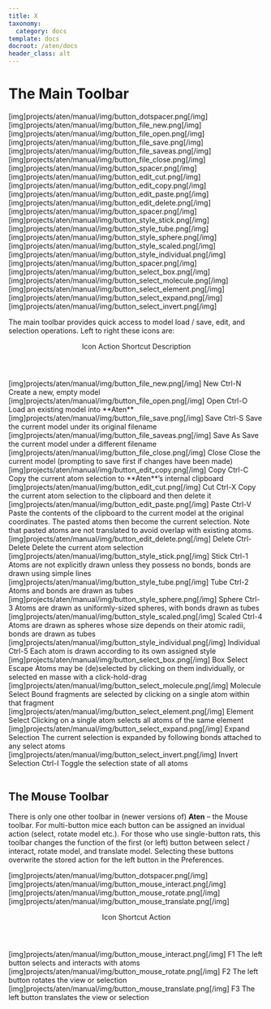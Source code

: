 ```yaml
---
title: X
taxonomy:
  category: docs
template: docs
docroot: /aten/docs
header_class: alt
---
```



# The Main Toolbar


  [img]projects/aten/manual/img/button_dotspacer.png[/img]
  [img]projects/aten/manual/img/button_file_new.png[/img]
  [img]projects/aten/manual/img/button_file_open.png[/img]
  [img]projects/aten/manual/img/button_file_save.png[/img]
  [img]projects/aten/manual/img/button_file_saveas.png[/img]
  [img]projects/aten/manual/img/button_file_close.png[/img]
  [img]projects/aten/manual/img/button_spacer.png[/img]
  [img]projects/aten/manual/img/button_edit_cut.png[/img]
  [img]projects/aten/manual/img/button_edit_copy.png[/img]
  [img]projects/aten/manual/img/button_edit_paste.png[/img]
  [img]projects/aten/manual/img/button_edit_delete.png[/img]
  [img]projects/aten/manual/img/button_spacer.png[/img]
  [img]projects/aten/manual/img/button_style_stick.png[/img]
  [img]projects/aten/manual/img/button_style_tube.png[/img]
  [img]projects/aten/manual/img/button_style_sphere.png[/img]
  [img]projects/aten/manual/img/button_style_scaled.png[/img]
  [img]projects/aten/manual/img/button_style_individual.png[/img]
  [img]projects/aten/manual/img/button_spacer.png[/img]
  [img]projects/aten/manual/img/button_select_box.png[/img]
  [img]projects/aten/manual/img/button_select_molecule.png[/img]
  [img]projects/aten/manual/img/button_select_element.png[/img]
  [img]projects/aten/manual/img/button_select_expand.png[/img]
  [img]projects/aten/manual/img/button_select_invert.png[/img]


The main toolbar provides quick access to model load / save, edit, and selection operations. Left to right these icons are:

<table>
 <header>
  <column>Icon</column>
  <column>Action</column>
  <column>Shortcut</column>
  <column>Description</column>
 </header>
 <row>
  <column>[img]projects/aten/manual/img/button_file_new.png[/img]</column>
  <column>New</column>
  <column>Ctrl-N</column>
  <column>Create a new, empty model</column>
 </row>
 <row>
  <column>[img]projects/aten/manual/img/button_file_open.png[/img]</column>
  <column>Open</column>
  <column>Ctrl-O</column>
  <column>Load an existing model into **Aten**</column>
 </row>
 <row>
  <column>[img]projects/aten/manual/img/button_file_save.png[/img]</column>
  <column>Save</column>
  <column>Ctrl-S</column>
  <column>Save the current model under its original filename</column>
 </row>
 <row>
  <column>[img]projects/aten/manual/img/button_file_saveas.png[/img]</column>
  <column>Save As</column>
  <column></column>
  <column>Save the current model under a different filename</column>
 </row>
 <row>
  <column>[img]projects/aten/manual/img/button_file_close.png[/img]</column>
  <column>Close</column>
  <column></column>
  <column>Close the current model (prompting to save first if changes have been made)</column>
 </row>
 <row>
  <column></column>
  <column></column>
  <column></column>
  <column></column>
 </row>
 <row>
  <column>[img]projects/aten/manual/img/button_edit_copy.png[/img]</column>
  <column>Copy</column>
  <column>Ctrl-C</column>
  <column>Copy the current atom selection to **Aten**’s internal clipboard</column>
 </row>
 <row>
  <column>[img]projects/aten/manual/img/button_edit_cut.png[/img]</column>
  <column>Cut</column>
  <column>Ctrl-X</column>
  <column>Copy the current atom selection to the clipboard and then delete it</column>
 </row>
 <row>
  <column>[img]projects/aten/manual/img/button_edit_paste.png[/img]</column>
  <column>Paste</column>
  <column>Ctrl-V</column>
  <column>Paste the contents of the clipboard to the current model at the original coordinates. The pasted atoms then become the current selection. Note that pasted atoms are not translated to avoid overlap with existing atoms.</column>
 </row>
 <row>
  <column>[img]projects/aten/manual/img/button_edit_delete.png[/img]</column>
  <column>Delete</column>
  <column>Ctrl-Delete</column>
  <column>Delete the current atom selection</column>
 </row>
 <row>
  <column></column>
  <column></column>
  <column></column>
  <column></column>
 </row>
 <row>
  <column>[img]projects/aten/manual/img/button_style_stick.png[/img]</column>
  <column>Stick</column>
  <column>Ctrl-1</column>
  <column>Atoms are not explicitly drawn unless they possess no bonds, bonds are drawn using simple lines</column>
 </row>
 <row>
  <column>[img]projects/aten/manual/img/button_style_tube.png[/img]</column>
  <column>Tube</column>
  <column>Ctrl-2</column>
  <column>Atoms and bonds are drawn as tubes</column>
 </row>
 <row>
  <column>[img]projects/aten/manual/img/button_style_sphere.png[/img]</column>
  <column>Sphere</column>
  <column>Ctrl-3</column>
  <column>Atoms are drawn as uniformly-sized spheres, with bonds drawn as tubes</column>
 </row>
 <row>
  <column>[img]projects/aten/manual/img/button_style_scaled.png[/img]</column>
  <column>Scaled</column>
  <column>Ctrl-4</column>
  <column>Atoms are drawn as spheres whose size depends on their atomic radii, bonds are drawn as tubes</column>
 </row>
 <row>
  <column>[img]projects/aten/manual/img/button_style_individual.png[/img]</column>
  <column>Individual</column>
  <column>Ctrl-5</column>
  <column>Each atom is drawn according to its own assigned style</column>
 </row>
 <row>
  <column></column>
  <column></column>
  <column></column>
  <column></column>
 </row>
 <row>
  <column>[img]projects/aten/manual/img/button_select_box.png[/img]</column>
  <column>Box Select</column>
  <column>Escape</column>
  <column>Atoms may be (de)selected by clicking on them individually, or selected en masse with a click-hold-drag</column>
 </row>
 <row>
  <column>[img]projects/aten/manual/img/button_select_molecule.png[/img]</column>
  <column>Molecule Select</column>
  <column></column>
  <column>Bound fragments are selected by clicking on a single atom within that fragment</column>
 </row>
 <row>
  <column>[img]projects/aten/manual/img/button_select_element.png[/img]</column>
  <column>Element Select</column>
  <column></column>
  <column>Clicking on a single atom selects all atoms of the same element</column>
 </row>
 <row>
  <column>[img]projects/aten/manual/img/button_select_expand.png[/img]</column>
  <column>Expand Selection</column>
  <column></column>
  <column>The current selection is expanded by following bonds attached to any select atoms</column>
 </row>
 <row>
  <column>[img]projects/aten/manual/img/button_select_invert.png[/img]</column>
  <column>Invert Selection</column>
  <column>Ctrl-I</column>
  <column>Toggle the selection state of all atoms</column>
 </row>
</table>

## The Mouse Toolbar

There is only one other toolbar in (newer versions of) **Aten** – the Mouse toolbar. For multi-button mice each button can be assigned an invidual action (select, rotate model etc.). For those who use single-button rats, this toolbar changes the function of the first (or left) button between select / interact, rotate model, and translate model. Selecting these buttons overwrite the stored action for the left button in the Preferences.


  [img]projects/aten/manual/img/button_dotspacer.png[/img]
  [img]projects/aten/manual/img/button_mouse_interact.png[/img]
  [img]projects/aten/manual/img/button_mouse_rotate.png[/img]
  [img]projects/aten/manual/img/button_mouse_translate.png[/img]


<table>
  <title>Mouse Toolbar Icons</title>
 <header>
  <column>Icon</column>
  <column>Shortcut</column>
  <column>Action</column>
 </header>
 <row>
  <column>[img]projects/aten/manual/img/button_mouse_interact.png[/img] </column>
  <column>F1</column>
  <column>The left button selects and interacts with atoms</column>
 </row>
 <row>
  <column>[img]projects/aten/manual/img/button_mouse_rotate.png[/img] </column>
  <column>F2</column>
  <column>The left button rotates the view or selection</column>
 </row>
 <row>
  <column>[img]projects/aten/manual/img/button_mouse_translate.png[/img] </column>
  <column>F3</column>
  <column>The left button translates the view or selection</column>
 </row>
</table>


